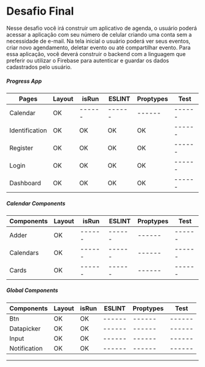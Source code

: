 # Desafio Final
Nesse desafio você irá construir um aplicativo de agenda, o usuário poderá acessar a aplicação com seu número de celular criando uma conta sem a necessidade de e-mail. Na tela inicial o usuário poderá ver seus eventos, criar novo agendamento, deletar evento ou até compartilhar evento. Para essa aplicação, você deverá construir o backend com a linguagem que preferir ou utilizar o Firebase para autenticar e guardar os dados cadastrados pelo usuário.

##### Progress App
| Pages | Layout | isRun | ESLINT | Proptypes | Test |
| ------ | ------ | ------ | ------ | ------ | ------ |
| Calendar | OK | ------ | ------ | ------ | ------ |
| Identification | OK | OK | OK | OK | ------ |
| Register | OK | OK | OK | OK | ------ |
| Login | OK | OK | OK | OK | ------ |
| Dashboard | OK | OK | OK | OK | ------ |


##### Calendar Components
| Components | Layout | isRun | ESLINT | Proptypes | Test |
| ------ | ------ | ------ | ------ | ------ | ------ |
| Adder | OK | ------ | ------ | ------ | ------ |
| Calendars | OK | ------ | ------ | ------ | ------ |
| Cards | OK | ------ | ------ | ------ | ------ |

##### Global Components
| Components | Layout | isRun | ESLINT | Proptypes | Test |
| ------ | ------ | ------ | ------ | ------ | ------ |
| Btn | OK | OK | ------ | ------ | ------ |
| Datapicker | OK | OK | ------ | ------ | ------ |
| Input | OK | OK | ------ | ------ | ------ |
| Notification | OK | OK | ------ | ------ | ------ |


----------------
